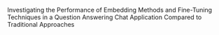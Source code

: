 Investigating the Performance of Embedding Methods and Fine-Tuning Techniques in a Question Answering Chat Application Compared to Traditional Approaches
